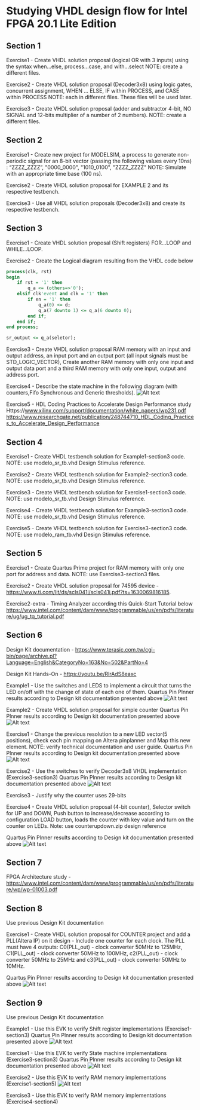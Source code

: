 # Studying VHDL design flow for Intel FPGA 20.1 Lite Edition

## Section 1 
Exercise1 - Create VHDL solution proposal (logical OR with 3 inputs) using the syntax when...else, process...case, and with...select
NOTE: create a different files.

Exercise2 - Create VHDL solution proposal (Decoder3x8) using logic gates, concurrent assignment, WHEN ... ELSE, IF within PROCESS, and CASE within PROCESS
NOTE: each in different files. These files will be used later.

Exercise3 - Create VHDL solution proposal (adder and subtractor 4-bit, NO SIGNAL and 12-bits multiplier of a number of 2 numbers).
NOTE: create a different files.

## Section 2 
Exercise1 - Create new project for MODELSIM, a process to generate non-periodic signal for an 8-bit vector (passing the following values every 10ns) : “ZZZZ_ZZZZ”, "0000_0000", "1010_0100", "ZZZZ_ZZZZ"
NOTE: Simulate with an appropriate time base (100 ns).

Exercise2 - Create VHDL solution proposal for EXAMPLE 2 and its respective testbench.

Exercise3 - Use all VHDL solution proposals (Decoder3x8) and create its respective testbench.

## Section 3 
Exercise1 - Create VHDL solution proposal (Shift registers) FOR...LOOP and WHILE...LOOP.

Exercise2 - Create the Logical diagram resulting from the VHDL code below
```VHDL
process(clk, rst)
begin
	if rst = '1' then
		q_a <= (others=>'0'); 
	elsif clk'event and clk = '1' then
		if en = '1' then
			q_a(0) <= d;
			q_a(7 downto 1) <= q_a(6 downto 0);
		end if;
	end if;
end process;

sr_output <= q_a(seletor);
```

Exercise3 - Create VHDL solution proposal RAM memory with an input and output address, an input port and an output port (all input signals must be STD_LOGIC_VECTOR), Create another RAM memory with only one input and output data port and a third RAM memory with only one input, output and address port.

Exercise4 - Describe the state machine in the following diagram (with counters,Fifo Synchronous and Generic thresholds).
![Alt text](https://github.com/ldrssantos/Learning_FPGA/blob/main/Section3/Exercise4/source/StateMachine.png?raw=true)

Exercise5 - HDL Coding Practices to Accelerate Design Performance study  
Https://www.xilinx.com/support/documentation/white_papers/wp231.pdf
https://www.researchgate.net/publication/248744710_HDL_Coding_Practices_to_Accelerate_Design_Performance

## Section 4 
Exercise1 - Create VHDL testbench solution for Example1-section3 code. 
NOTE: use modelo_sr_tb.vhd Design Stimulus reference. 

Exercise2 - Create VHDL testbench solution for Example2-section3 code. 
NOTE: use modelo_sr_tb.vhd Design Stimulus reference. 

Exercise3 - Create VHDL testbench solution for Exercise1-section3 code. 
NOTE: use modelo_sr_tb.vhd Design Stimulus reference. 

Exercise4 - Create VHDL testbench solution for Example3-section3 code. 
NOTE: use modelo_sr_tb.vhd Design Stimulus reference.

Exercise5 - Create VHDL testbench solution for Exercise3-section3 code. 
NOTE: use modelo_ram_tb.vhd Design Stimulus reference.   

## Section 5 
Exercise1 - Create Quartus Prime project for RAM memory with only one port for address and data.
NOTE: use Exercise3-section3 files.

Exercise2 - Create VHDL solution proposal for 74595 device - https://www.ti.com/lit/ds/scls041i/scls041i.pdf?ts=1630069816185.

Exercise2-extra - Timing Analyzer according this Quick-Start Tutorial below
https://www.intel.com/content/dam/www/programmable/us/en/pdfs/literature/ug/ug_tq_tutorial.pdf

## Section 6 
Design Kit documentation - https://www.terasic.com.tw/cgi-bin/page/archive.pl?Language=English&CategoryNo=163&No=502&PartNo=4

Design Kit Hands-On - https://youtu.be/RlrAdS8eaxc

Example1 - Use the switches and LEDS to implement a circuit that turns the LED on/off with the change of state of each one of them.
Quartus Pin Plnner results according to Design kit documentation presented above
![Alt text](https://github.com/ldrssantos/Learning_FPGA/blob/main/Section6/Example1/source/PinPlanner-results.jpg?raw=true)

Example2 - Create VHDL solution proposal for simple counter
Quartus Pin Plnner results according to Design kit documentation presented above
![Alt text](https://github.com/ldrssantos/Learning_FPGA/blob/main/Section6/Example2/source/PinMap%20-%20results.jpg?raw=true)

Exercise1 - Change the previous resolution to a new LED vector(5 positions), check each pin mapping on Altera pinplanner and Map this new element. NOTE: verify technical documentation and user guide.
Quartus Pin Plnner results according to Design kit documentation presented above
![Alt text](https://github.com/ldrssantos/Learning_FPGA/blob/main/Section6/Exercise1/source/PinPlanner-results.jpg?raw=true)

Exercise2 - Use the switches to verify Decoder3x8 VHDL implementation (Exercise3-section3)
Quartus Pin Plnner results according to Design kit documentation presented above
![Alt text](https://github.com/ldrssantos/Learning_FPGA/blob/main/Section6/Exercise2/source/PinMap-results.jpg?raw=true)

Exercise3 - Justify why the counter uses 29-bits

Exercise4 - Create VHDL solution proposal (4-bit counter), Selector switch for UP and DOWN, Push button to increase/decrease according to configuration
LOAD button, loads the counter with key value and turn on the counter on LEDs.
Note: use counterupdown.zip design reference 

Quartus Pin Plnner results according to Design kit documentation presented above
![Alt text](https://github.com/ldrssantos/Learning_FPGA/blob/main/Section6/Exercise4/source/PinMap-results.jpg?raw=true)

## Section 7 
FPGA Architecture study - https://www.intel.com/content/dam/www/programmable/us/en/pdfs/literature/wp/wp-01003.pdf

## Section 8 
Use previous Design Kit documentation

Exercise1 - Create VHDL solution proposal for COUNTER project and add a PLL(Altera IP) on it design - Include one counter for each clock.
The PLL must have 4 outputs: C0(PLL_out) - clock converter 50MHz to 125MHz, C1(PLL_out) - clock converter 50MHz to 100MHz, c2(PLL_out) - clock converter 50MHz to 25MHz and c3(PLL_out) - clock converter 50MHz to 10MHz.

Quartus Pin Plnner results according to Design kit documentation presented above
![Alt text](https://github.com/ldrssantos/Learning_FPGA/blob/main/Section8/Exercise1/source/PinMap-results.jpg?raw=true)

	
## Section 9 
Use previous Design Kit documentation

Example1 - Use this EVK to verify Shift register implementations (Exercise1-section3) 
Quartus Pin Plnner results according to Design kit documentation presented above
![Alt text](https://github.com/ldrssantos/Learning_FPGA/blob/main/Section9/Example1/source/PinMap-results.jpg?raw=true)

Exercise1 - Use this EVK to verify State machine implementations (Exercise3-section3)
Quartus Pin Plnner results according to Design kit documentation presented above
![Alt text](https://github.com/ldrssantos/Learning_FPGA/blob/main/Section9/Exercise1/source/PinMap-results.jpg?raw=true)

Exercise2 - Use this EVK to verify RAM memory implementations (Exercise1-section5) 
![Alt text](https://github.com/ldrssantos/Learning_FPGA/blob/main/Section9/Exercise2/source/PinMap-results.jpg?raw=true)

Exercise3 - Use this EVK to verify RAM memory implementations (Exercise4-section4) 
